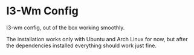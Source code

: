 # I3-Wm Config
I3-wm config, out of the box working smoothly.

The installation works only with Ubuntu and Arch Linux for now, but after the dependencies installed everything should work just fine.
